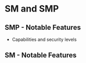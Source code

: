 # SM and SMP

## SMP - Notable Features
- Capabilities and security levels

## SM - Notable Features